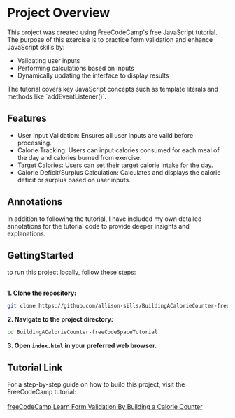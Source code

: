 <h1>Project Overview</h1>

This project was created using FreeCodeCamp's free JavaScript tutorial. The purpose of this exercise is to practice form validation and enhance JavaScript skills by:
<ul>
<li>Validating user inputs</li>
<li>Performing calculations based on inputs</li>
<li>Dynamically updating the interface to display results</li>
</ul>
The tutorial covers key JavaScript concepts such as template literals and methods like `addEventListener()`.

<h2>Features</h2>
<ul>
<li>User Input Validation: Ensures all user inputs are valid before processing.</li>
<li>Calorie Tracking: Users can input calories consumed for each meal of the day and calories burned from exercise.</li>
<li>Target Calories: Users can set their target calorie intake for the day.</li>
<li>Calorie Deficit/Surplus Calculation: Calculates and displays the calorie deficit or surplus based on user inputs.</li>
</ul>
<h2>Annotations</h2>
In addition to following the tutorial, I have included my own detailed annotations for the tutorial code to provide deeper insights and explanations.
<h2>GettingStarted</h2>
to run this project locally, follow these steps:
</br></br>

  **1. Clone the repository:**
  ```sh
  git clone https://github.com/allison-sills/BuildingACalorieCounter-freeCodeSpaceTutorial.git
  ```
  **2. Navigate to the project directory:**
  ```sh
  cd BuildingACalorieCounter-freeCodeSpaceTutorial
  ```
**3. Open `index.html` in your preferred web browser.**

<h2>Tutorial Link</h2>
For a step-by-step guide on how to build this project, visit the FreeCodeCamp tutorial:</br>
</br>
<a href = "https://www.freecodecamp.org/learn/javascript-algorithms-and-data-structures-v8/learn-form-validation-by-building-a-calorie-counter/step-1">freeCodeCamp Learn Form Validation By Building a Calorie Counter</a>
